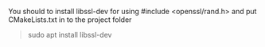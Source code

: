 You should to install libssl-dev for using #include <openssl/rand.h> and put CMakeLists.txt in to the project folder
> sudo apt install libssl-dev
